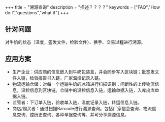 +++
title = "溯源查询"
description = "描述？？？？"
keywords = ["FAQ","How do I","questions","what if"]
+++

## 针对问题

对牛奶的状态（温度，签发文件，检验文件）、换手、交易过程进行溯源。

## 应用方案

* 生产企业：供应商的信息嵌入到牛奶包装盒，并会同步写入区块链；批签发文件入链，检验报告书入链，厂家温控记录入链。
* 物流运输仓储：对每一个运输牛奶的冰箱进行扫描识别；间断性的上传物流信息，温控信息到区块链。仓储中的温控信息入链，运输单据入链，入库出库单据入链。
* 监管者：下订单入链，验收单入链，温度记录入链，转运信息入链。
* 商店/购买者：通过扫描Barcode进行溯源查询。包括厂家信息查询、物流信息查询、控历史查询、各种单据查询等，并可分享溯源信息。